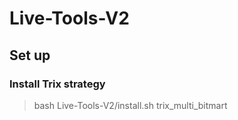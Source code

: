 # Live-Tools-V2

## Set up

### Install Trix strategy
> bash Live-Tools-V2/install.sh trix_multi_bitmart